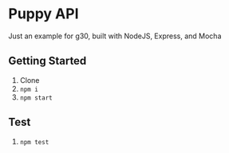 # Puppy API

Just an example for g30, built with NodeJS, Express, and Mocha

## Getting Started

1. Clone
1. `npm i`
1. `npm start`

## Test

1. `npm test`
